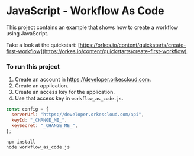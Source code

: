 # JavaScript - Workflow As Code

This project contains an example that shows how to create a workflow using JavaScript.

Take a look at the quickstart: [https://orkes.io/content/quickstarts/create-first-workflow](https://orkes.io/content/quickstarts/create-first-workflow).

### To run this project

1) Create an account in https://developer.orkescloud.com.
2) Create an application.
3) Create an access key for the application.
4) Use that access key in `workflow_as_code.js`.

```javascript
const config = {
  serverUrl: "https://developer.orkescloud.com/api",
  keyId: "_CHANGE_ME_",
  keySecret: "_CHANGE_ME_",
};
```

```shell
npm install
node workflow_as_code.js
```
